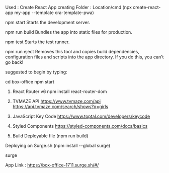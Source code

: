 Used : Create React App
creating Folder : Location/cmd (npx create-react-app my-app --template cra-template-pwa)

npm start
Starts the development server.

npm run build
Bundles the app into static files for production.

npm test
Starts the test runner.

npm run eject
Removes this tool and copies build dependencies, configuration files
and scripts into the app directory. If you do this, you can’t go back!

suggested to begin by typing:

cd box-office
npm start

1. React Router v6
   npm install react-router-dom

2. TVMAZE API
   https://www.tvmaze.com/api
   https://api.tvmaze.com/search/shows?q=girls

3. JavaScript Key Code
   https://www.toptal.com/developers/keycode

4. Styled Components
   https://styled-components.com/docs/basics

5. Build Deployable file (npm run build)

Deploying on Surge.sh (npm install --global surge)

surge <Build file name>

App Link : https://box-office-1711.surge.sh/#/
